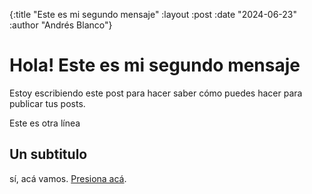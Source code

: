 {:title "Este es mi segundo mensaje"
:layout :post 
:date "2024-06-23"
:author "Andrés Blanco"}

# Hola! Este es mi segundo mensaje

Estoy escribiendo este post para hacer saber cómo puedes hacer para publicar tus posts.

Este es otra línea

## Un subtitulo

sí, acá vamos. [Presiona acá](www.google.com).

